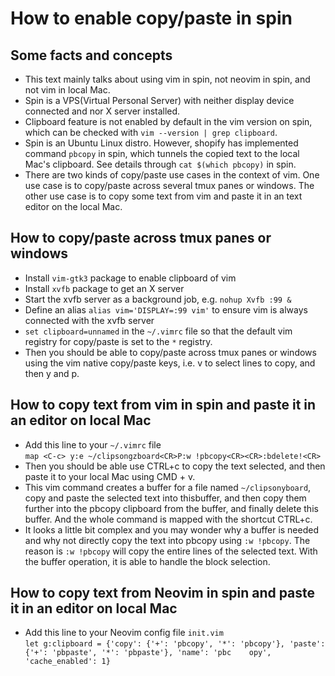 # How to enable copy/paste in spin

## Some facts and concepts
* This text mainly talks about using vim in spin, not neovim in spin, and not vim in local Mac.
* Spin is a VPS(Virtual Personal Server) with neither display device connected and nor X server installed.
* Clipboard feature is not enabled by default in the vim version on spin, which can be checked with  `vim --version | grep clipboard`.
* Spin is an Ubuntu Linux distro. However, shopify has implemented command `pbcopy` in spin, which tunnels the copied text to the local Mac's clipboard. See details through `cat $(which pbcopy)` in spin.
* There are two kinds of copy/paste use cases in the context of vim. One use case is to copy/paste across several tmux panes or windows. The other use case is to copy some text from vim and paste it in an text editor on the local Mac.

## How to copy/paste across tmux panes or windows
* Install `vim-gtk3` package to enable clipboard of vim
* Install `xvfb` package to get an X server
* Start the xvfb server as a background job, e.g. `nohup Xvfb :99 &`
* Define an alias `alias vim='DISPLAY=:99 vim'` to ensure vim is always connected with the xvfb server
* `set clipboard=unnamed` in the `~/.vimrc` file so that the default vim registry for copy/paste is set to the `*` registry. 
* Then you should be able to copy/paste across tmux panes or windows using the vim native copy/paste keys, i.e. v to select lines to copy, and then y and p.

## How to copy text from vim in spin and paste it in an editor on local Mac
* Add this line to your `~/.vimrc` file   
`map <C-c> y:e ~/clipsongzboard<CR>P:w !pbcopy<CR><CR>:bdelete!<CR>`
* Then you should be able use CTRL+c to copy the text selected, and then paste it to your local Mac using CMD + v.
* This vim command creates a buffer for a file named `~/clipsonyboard`, copy and paste the selected text into thisbuffer, and then copy them further into the pbcopy clipboard from the buffer, and finally delete this buffer. And the whole command is mapped with the shortcut CTRL+c.
* It looks a little bit complex and you may wonder why a buffer is needed and why not directly copy the text into pbcopy using `:w !pbcopy`. The reason is `:w !pbcopy` will copy the entire lines of the selected text. With the buffer operation, it is able to handle the block selection.

## How to copy text from Neovim in spin and paste it in an editor on local Mac 
* Add this line to your Neovim config file `init.vim`  
`let g:clipboard = {'copy': {'+': 'pbcopy', '*': 'pbcopy'}, 'paste': {'+': 'pbpaste', '*': 'pbpaste'}, 'name': 'pbc    opy', 'cache_enabled': 1}`
